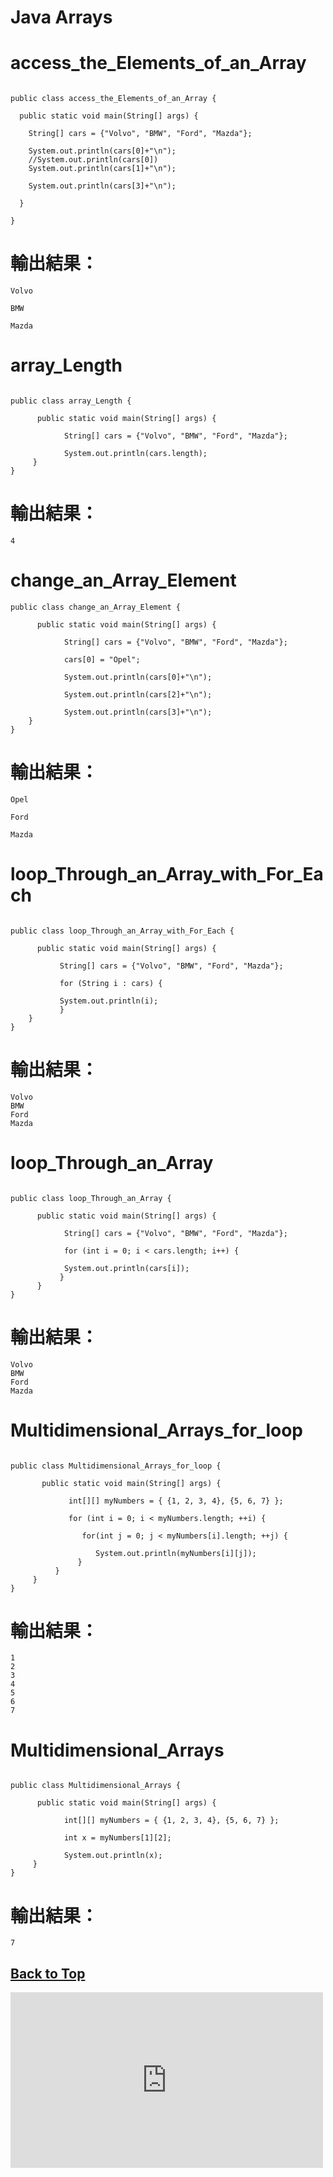# Java Arrays
# access_the_Elements_of_an_Array
```

public class access_the_Elements_of_an_Array {
	
  public static void main(String[] args) {
	  
    String[] cars = {"Volvo", "BMW", "Ford", "Mazda"};
    
    System.out.println(cars[0]+"\n");
    //System.out.println(cars[0])
    System.out.println(cars[1]+"\n");
    
    System.out.println(cars[3]+"\n");
  
  }
  
}
```
# 輸出結果：
```
Volvo

BMW

Mazda
```
# array_Length
```

public class array_Length {
	
	  public static void main(String[] args) {
		  
		    String[] cars = {"Volvo", "BMW", "Ford", "Mazda"};
		    
		    System.out.println(cars.length);
	 }
}

```
# 輸出結果：
```
4
```
# change_an_Array_Element
```
public class change_an_Array_Element {
	
	  public static void main(String[] args) {
		  
		    String[] cars = {"Volvo", "BMW", "Ford", "Mazda"};
		    
		    cars[0] = "Opel";
		    
		    System.out.println(cars[0]+"\n");
		    
		    System.out.println(cars[2]+"\n");
		    
		    System.out.println(cars[3]+"\n");
	}
}
```
# 輸出結果：
```
Opel

Ford

Mazda
```
# loop_Through_an_Array_with_For_Each
```

public class loop_Through_an_Array_with_For_Each {
	
	  public static void main(String[] args) {
		  
		   String[] cars = {"Volvo", "BMW", "Ford", "Mazda"};
		   
		   for (String i : cars) {
			   
		   System.out.println(i);
		   }    
	}
}

```
# 輸出結果：
```
Volvo
BMW
Ford
Mazda
```
# loop_Through_an_Array
```

public class loop_Through_an_Array {
	
	  public static void main(String[] args) {
		  
		    String[] cars = {"Volvo", "BMW", "Ford", "Mazda"};
		    
		    for (int i = 0; i < cars.length; i++) {
		    	
		    System.out.println(cars[i]);
		   }
	  }
}

```
# 輸出結果：
```
Volvo
BMW
Ford
Mazda

```
# Multidimensional_Arrays_for_loop
```

public class Multidimensional_Arrays_for_loop {
	
	   public static void main(String[] args) {
		   
		     int[][] myNumbers = { {1, 2, 3, 4}, {5, 6, 7} };
		     
		     for (int i = 0; i < myNumbers.length; ++i) {
		    	 
		        for(int j = 0; j < myNumbers[i].length; ++j) {
		        	
		           System.out.println(myNumbers[i][j]);
		       }
		  }
	 }
}

```
# 輸出結果：
```
1
2
3
4
5
6
7
```
# Multidimensional_Arrays
```

public class Multidimensional_Arrays {
	
	  public static void main(String[] args) {
		  
		    int[][] myNumbers = { {1, 2, 3, 4}, {5, 6, 7} };
		    
		    int x = myNumbers[1][2];
		    
		    System.out.println(x);  
	 }
}
```
# 輸出結果：
```
7
```
## [Back to Top](#readme)

<iframe src="https://player.vimeo.com/video/108799588?badge=0%20color=ff0179" width="500" height="281" frameborder="0" webkitallowfullscreen mozallowfullscreen allowfullscreen></iframe>
